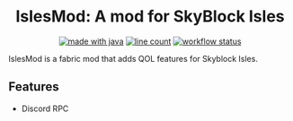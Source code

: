 <h1 align = "center">
	IslesMod: A mod for SkyBlock Isles
</h1>

<div align="center">

[![made with java](https://img.shields.io/badge/Made%20With-Java-orange?style=for-the-badge&logo=java&logocolor=white)](https://www.java.com/)
[![line count](https://img.shields.io/tokei/lines/github/TomEngMaster/IslesMod?style=for-the-badge&logo=github&logocolor=white)](https://github.com/TomEngMaster/IslesMod)
[![workflow status](https://img.shields.io/github/workflow/status/TomEngMaster/IslesMod/Build/master?label=Workflow%20status&style=for-the-badge&logo=github&logocolor=white)](https://github.com/TomEngMaster/IslesMod)
</div>

IslesMod is a fabric mod that adds QOL features for Skyblock Isles.

## Features
- Discord RPC
